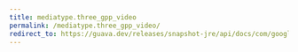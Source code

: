 ```yaml
---
title: mediatype.three_gpp_video
permalink: /mediatype.three_gpp_video/
redirect_to: https://guava.dev/releases/snapshot-jre/api/docs/com/google/common/net/MediaType.html#THREE_GPP_VIDEO
---
```

